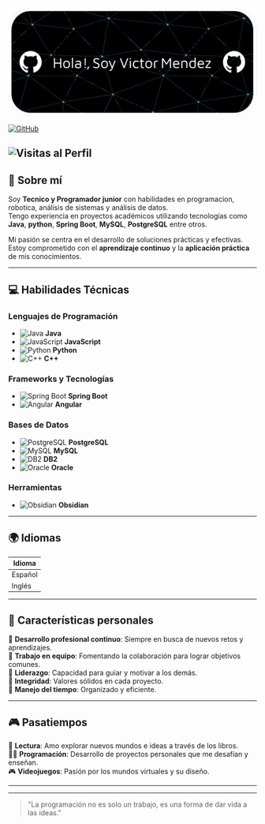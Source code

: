 ![Header](Banner.png)

[![GitHub](https://img.shields.io/badge/GitHub-Víctor%20Méndez-black?style=flat-square&logo=github)](https://github.com/Calatias7)  

![Visitas al Perfil](https://komarev.com/ghpvc/?username=Calatias7&color=brightgreen&style=flat-square)
---

## 🎯 Sobre mí  
Soy **Tecnico y Programador junior** con habilidades en programacion, robotica, análisis de sistemas y análisis de datos.  
Tengo experiencia en proyectos académicos utilizando tecnologías como **Java**, **python**, **Spring Boot**, **MySQL**, **PostgreSQL** entre otros.  

Mi pasión se centra en el desarrollo de soluciones prácticas y efectivas.  
Estoy comprometido con el **aprendizaje continuo** y la **aplicación práctica** de mis conocimientos.  

---


## 💻 Habilidades Técnicas  

### Lenguajes de Programación  
- ![Java](https://img.icons8.com/color/48/000000/java-coffee-cup-logo--v1.png) **Java**  
- ![JavaScript](https://img.icons8.com/color/48/000000/javascript--v1.png) **JavaScript**  
- ![Python](https://img.icons8.com/color/48/000000/python--v1.png) **Python**  
- ![C++](https://img.icons8.com/color/48/000000/c-plus-plus-logo.png) **C++**  

### Frameworks y Tecnologías  
- ![Spring Boot](https://img.icons8.com/color/48/000000/spring-logo.png) **Spring Boot**  
- ![Angular](https://img.icons8.com/color/48/000000/angularjs.png) **Angular**  

### Bases de Datos  
- ![PostgreSQL](https://img.icons8.com/color/48/000000/postgreesql.png) **PostgreSQL**  
- ![MySQL](https://img.icons8.com/fluency/48/000000/mysql-logo.png) **MySQL**  
- ![DB2](https://img.icons8.com/ios-filled/50/0033A0/ibm.png) **DB2**  
- ![Oracle](https://img.icons8.com/color/48/000000/oracle-logo.png) **Oracle**  

### Herramientas
- ![Obsidian](https://img.icons8.com/color/48/000000/obsidian.png) **Obsidian**  
---

## 🌍 Idiomas  
| Idioma    | 
|-----------|
| Español   |
| Inglés    |

---

## 🌟 Características personales  
🔹 **Desarrollo profesional continuo**: Siempre en busca de nuevos retos y aprendizajes.  
🔹 **Trabajo en equipo**: Fomentando la colaboración para lograr objetivos comunes.  
🔹 **Liderazgo**: Capacidad para guiar y motivar a los demás.  
🔹 **Integridad**: Valores sólidos en cada proyecto.  
🔹 **Manejo del tiempo**: Organizado y eficiente.  

---

## 🎮 Pasatiempos  
🎯 **Lectura**: Amo explorar nuevos mundos e ideas a través de los libros.  
👨‍💻 **Programación**: Desarrollo de proyectos personales que me desafían y enseñan.  
🎮 **Videojuegos**: Pasión por los mundos virtuales y su diseño.  

---



---


> "La programación no es solo un trabajo, es una forma de dar vida a las ideas."
